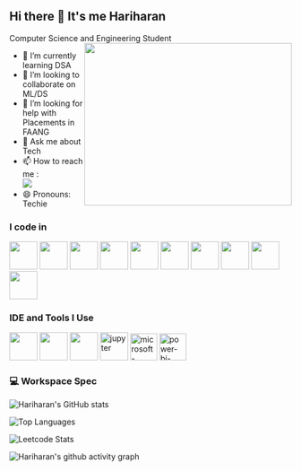 ## Hi there 👋 It's me Hariharan
Computer Science and Engineering Student
<img align="right" width="370" height="290" src="https://i.pinimg.com/originals/47/f0/34/47f0342cec72b800463bf003eac1257e.gif">
                                             
- 🌱 I’m currently learning DSA
- 👯 I’m looking to collaborate on ML/DS
- 🤔 I’m looking for help with Placements in FAANG
- 💬 Ask me about Tech
- 📫 How to reach me :
<br /> [<img src="https://img.shields.io/badge/LinkedIn-0077B5?style=for-the-badge&logo=linkedin&logoColor=white" />](https://www.linkedin.com/in/hariharan082003/)
- 😄 Pronouns: Techie

### I code in
<img height="50" width="50" src="https://img.icons8.com/color/48/000000/python.png" /> <img height="50" width="50" src="https://img.icons8.com/color/48/000000/c-programming.png" /> <img height="50" width="50" src="https://img.icons8.com/color/48/000000/c-plus-plus-logo.png" /> <img height="50" width="50" src="https://img.icons8.com/color/48/000000/java-coffee-cup-logo.png" /> <img height="50" width="50" src="https://img.icons8.com/color/48/000000/pandas.png"> <img height="50" width="50" src="https://img.icons8.com/color/48/000000/numpy.png"> <img height="50" width="50" src="https://asset.brandfetch.io/idbyoKq4tZ/idvwpDn6Co.png">  <img height="50" width="50" src="https://seaborn.pydata.org/_images/logo-tall-lightbg.svg"> <img height="50" width="50" src="https://quintagroup.com/cms/python/images/scikit-learn-logo.png"> <img height="50" width="50" src="https://img.icons8.com/color/48/000000/tensorflow.png"/>






### IDE and Tools I Use
<img height="50" width="50" src="https://img.icons8.com/color/48/000000/visual-studio-code-2019.png"/> <img height="50" width="50" src="https://img.icons8.com/color/48/000000/pycharm.png"/> <img height="50" width="50" src="https://img.icons8.com/color/50/000000/git.png"/> <img width="50" height="50" src="https://img.icons8.com/fluency/48/jupyter.png" alt="jupyter"/> <img width="48" height="48" src="https://img.icons8.com/color/48/microsoft-excel-2019--v1.png" alt="microsoft-excel-2019--v1"/>
<img width="48" height="48" src="https://img.icons8.com/fluency/48/power-bi-2021.png" alt="power-bi-2021"/>
### 💻 Workspace Spec


![Hariharan's GitHub stats](https://github-readme-stats.vercel.app/api?username=Rhariharan08&show_icons=true&theme=radical)

![Top Languages](https://github-readme-stats.vercel.app/api/top-langs/?username=Rhariharan08&langs_count=8)

![Leetcode Stats](https://leetcard.jacoblin.cool/hariram082131?theme=light&font=Federo&ext=contest)

![Hariharan's github activity graph](https://github-readme-activity-graph.vercel.app/graph?username=Rhariharan08&bg_color=000000&color=ffffff&line=c061cb&point=ffffff&area=true&hide_border=true)
